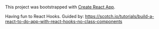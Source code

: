 This project was bootstrapped with [Create React App](https://github.com/facebook/create-react-app).

Having fun to React Hooks. Guided by: https://scotch.io/tutorials/build-a-react-to-do-app-with-react-hooks-no-class-components
